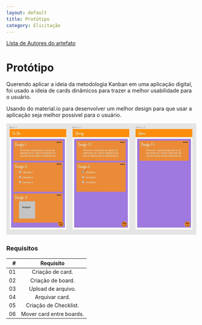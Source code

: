 ```yaml
---
layout: default
title: Protótipo
category: Elicitação
---
```


[Lista de Autores do artefato](/artefatos.html)

# Protótipo

Querendo aplicar a ideia da metodologia Kanban em uma aplicação digital, foi usado a ideia de cards dinâmicos para trazer a melhor usabilidade para o usuário.

Usando do material.io para desenvolver um melhor design para que usar a aplicação seja melhor possivel para o usuário.

![prototipo](imagens/prototipo/prototipo.jpg)

### Requisitos

| # | Requisito |
|  --: |   :-:  |
| 01 | Criação de card. |
| 02 | Criação de board. |
| 03 | Upload de arquivo. |
| 04 | Arquivar card. |
| 05 | Criação de Checklist. |
| 06 | Mover card entre boards. |